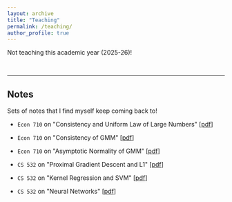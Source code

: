 ```yaml
---
layout: archive
title: "Teaching"
permalink: /teaching/
author_profile: true
---
```



Not teaching this academic year (2025-26)!

<br>

---

## Notes

Sets of notes that I find myself keep coming back to!

- `Econ 710` on "Consistency and Uniform Law of Large Numbers" [<a href="/files/ECON710_2_Lec2.pdf" target="_blank">pdf</a>]

- `Econ 710` on "Consistency of GMM" [<a href="/files/ECON710_2_Lec3.pdf" target="_blank">pdf</a>]

- `Econ 710` on "Asymptotic Normality of GMM" [<a href="/files/ECON710_2_Lec5.pdf" target="_blank">pdf</a>]

- `CS 532` on "Proximal Gradient Descent and L1" [<a href="/files/CS532_Proximal GD and L1.pdf" target="_blank">pdf</a>]

- `CS 532` on "Kernel Regression and SVM" [<a href="/files/CS532_Kernel Regression and SVM.pdf" target="_blank">pdf</a>]

- `CS 532` on "Neural Networks" [<a href="/files/CS532_Neural Networks.pdf" target="_blank">pdf</a>]




<!---

- `Econ 710` on "Sample Selection Model" [<a href="/files/ECON710_2_Lec8.pdf" target="_blank">pdf</a>]


ECON 711: Microeconomic Theory I, Fall 2023, Prof. Matteo Camboni & Prof. Benjamin Bernard

<details><summary>ECON 713: Microeconomic Theory II, Spring 2024, Prof. Lones Smith & Prof. Marzena Rostek</summary>
  
  > <a href="/files/Eric_Auction_Theory_Reading_Notes.pdf" target="_blank">auction reading notes</a>
  
  > <a href="/files/ECON713_2_Lec5_Adverse_Selection.pdf" target="_blank">adverse selection</a>

</details>

ECON 709: Economic Statistics and Econometrics I, Fall 2023, Prof. Xiaoxia Shi & Prof. Jack Porter 

<details><summary>ECON 710: Economic Statistics and Econometrics II, Spring 2024, Prof. Bruce Hansen & Prof. Harold Chiang</summary>
  
 > <a href="/files/ECON710_2_Lec5.pdf" target="_blank">AN–GMM</a>
 
 > <a href="/files/ECON710_2_Lec10.pdf" target="_blank">nonparametrics</a>

</details>


(ECON 871: Advanced International Economics I (Trade), Fall 2024, *Prof. Agustín Gutiérrez & Prof. Miguel Acosta* (<a href="/files/Eric_Econ871_PaperDiscussion_Pre.pdf" target="_blank">My short discussion of Amiti & Heise (2024)</a>)) 

ECON 713: Microeconomic Theory II, Spring 2024, *Prof. Lones Smith & Prof. Marzena Rostek*  (<a href="/files/Eric_Auction_Theory_Reading_Notes.pdf" target="_blank">auction reading notes</a>) (<a href="/files/ECON713_2_Lec5_Adverse_Selection.pdf" target="_blank">AS</a>) 

ECON 710: Economic Statistics and Econometrics II, Spring 2024, *Prof. Bruce Hansen & Prof. Harold Chiang* (<a href="/files/ECON710_2_Lec5.pdf" target="_blank">AN–GMM</a>) (<a href="/files/ECON710_2_Lec10.pdf" target="_blank">nonparametrics</a>)
-->

<!---




### Undergraduate courses

<details><summary>Economics</summary>

ECON 681–682: Senior Honors Thesis, Fall 2024–Spring 2025, advised by Prof. Lydia Cox & Prof. Jesse Gregory

ECON 661: Issues in International Macroeconomics, Spring 2025, Prof. Louphou Coulibaly 

ECON 699: Directed Study, Fall 2024–Spring 2025, with Prof. Jesse Gregory & Sarah Bass 

ECON 580: Honors Tutorial in Research Project Design, Spring 2024, Prof. Simeon Alder & Prof. Corina Mommaerts

ECON 664: Issues in International Trade, Fall 2023, Prof. Lydia Cox

<details><summary>ECON 699: Directed Study, Spring 2023, with Prof. Matteo Camboni</summary>
  
<a href="/files/3_Eric_ECON699_Game_Theory_Notes.pdf" target="_blank">game theory reading notes</a>

</details>

ECON 312: Intermediate Macroeconomic Theory (Honors), Spring 2023, Prof. Simeon Alder

ECON 311: Intermediate Microeconomic Theory (Honors), Fall 2022, Prof. Matteo Camboni

ECON 410: Introductory Econometrics, Summer 2022, Prof. Christopher McKelvey
</details>


<details><summary>Mathematics, Statistics, Computational/Programming</summary>

COMP SCI 532: Matrix Methods in Machine Learning, Fall 2024

MATH 632: Introduction to Stochastic Processes, Spring 2024 

MATH 521: Analysis I, Summer 2023

MATH 431: Introduction to the Theory of Probability, Spring 2023

MATH 421: The Theory of Single Variable Calculus, Spring 2023

STAT 303: R for Statistics I, Spring 2023

MATH 340: Elementary Matrix and Linear Algebra, Summer 2022

COMP SCI 220: Data Science Programming I (Python), Spring 2022

STAT 240: Data Science Modeling I (R), Fall 2022

MATH 221–222–234: The Calculus I-II-III sequence, Fall 2021 - Fall 2022
</details>

<details><summary>Others</summary>
  
2023 <a href="https://www.linksworkshop.org/" target="_blank">LINKS Workshop on Social Network Analysis</a>, Intermediate SNA (R) (<a href="/files/Eric_LINKS_Workshop_2023_Intermediate_SNA.pdf" target="_blank">unfinished notes</a>)

2023 <a href="https://fodsi.us/index.html" target="_blank">FODSI Summer School on Foundation of Data Science</a>, Bryn Mawr College, PA
</details>


<a href="/files/Eric_Auction_Theory_Reading_Notes.pdf" target="_blank">auction reading notes</a>
-->

